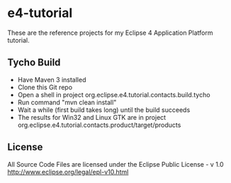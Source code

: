e4-tutorial
===========

These are the reference projects for my Eclipse 4 Application Platform tutorial.

Tycho Build
-----------
* Have Maven 3 installed
* Clone this Git repo
* Open a shell in project org.eclipse.e4.tutorial.contacts.build.tycho
* Run command "mvn clean install"
* Wait a while (first build takes long) until the build succeeds
* The results for Win32 and Linux GTK are in project org.eclipse.e4.tutorial.contacts.product/target/products

License
-------
All Source Code Files are licensed under the Eclipse Public License - v 1.0
http://www.eclipse.org/legal/epl-v10.html